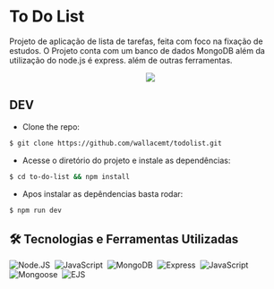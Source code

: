 
# To Do List

Projeto de aplicação de lista de tarefas, feita com foco na fixação de estudos. O Projeto conta com um banco de dados MongoDB além da utilização do node.js é express. além de outras ferramentas.<br>

<div style="text-align: center;">
        <img src="https://media0.giphy.com/media/v1.Y2lkPTc5MGI3NjExMDdsMG54NXFjZWVsM3pmcm40NjJucW05NTJuMjE2NTIzeTB6NjRrbiZlcD12MV9pbnRlcm5hbF9naWZfYnlfaWQmY3Q9Zw/kBqzePfUImX3i9drKk/giphy.webp"/>
</div>

## DEV

- Clone the repo:

```bash
$ git clone https://github.com/wallacemt/todolist.git
```

- Acesse o diretório do projeto e instale as dependências:

```bash
$ cd to-do-list && npm install
```

- Apos instalar as depêndencias basta rodar:

```bash
$ npm run dev
```


## 🛠️ Tecnologias e Ferramentas Utilizadas


![Node.JS](https://img.shields.io/badge/-Node.JS-0D1117?style=for-the-badge&logo=node.js&labelColor=0D1117&textColor=0D1117)&nbsp;
![JavaScript](https://img.shields.io/badge/-JavaScript-0D1117?style=for-the-badge&logo=javascript&labelColor=0D1117&textColor=0D1117)&nbsp;
![MongoDB](https://img.shields.io/badge/-MongoDB-0D1117?style=for-the-badge&logo=mongodb&labelColor=0D1117&textColor=0D1117)&nbsp;
![Express](https://img.shields.io/badge/-Express-0D1117?style=for-the-badge&logo=express&labelColor=0D1117&textColor=0D1117)&nbsp;
![JavaScript](https://img.shields.io/badge/-JavaScript-0D1117?style=for-the-badge&logo=javascript&labelColor=0D1117&textColor=0D1117)&nbsp;
![Mongoose](https://img.shields.io/badge/-Mongoose-0D1117?style=for-the-badge&logo=mongoose&labelColor=0D1117&textColor=0D1117)&nbsp;
![EJS](https://img.shields.io/badge/-EJS-0D1117?style=for-the-badge&logo=ejs&labelColor=0D1117&textColor=0D1117)&nbsp;

